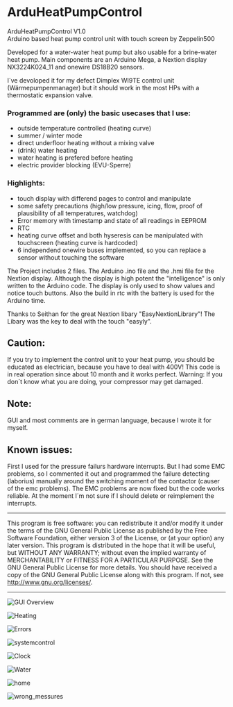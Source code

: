 # ArduHeatPumpControl

ArduHeatPumpControl V1.0  
Arduino based heat pump control unit with touch screen by Zeppelin500

Developed for a water-water heat pump but also usable for a brine-water heat pump.
Main components are an Arduino Mega, a Nextion display NX3224K024_11 and onewire DS18B20 sensors.

I´ve devoloped it for my defect Dimplex WI9TE control unit (Wärmepumpenmanager) but it should work in the most HPs with a thermostatic expansion valve.

### Programmed are (only) the basic usecases that I use:
* outside temperature controlled (heating curve)
* summer / winter mode
* direct underfloor heating without a mixing valve
* (drink) water heating
* water heating is prefered before heating
* electric provider blocking (EVU-Sperre)

### Highlights:
* touch display with differend pages to control and manipulate
* some safety precautions (high/low pressure, icing, flow, proof of plausibility of all temperatures, watchdog)
* Error memory with timestamp and state of all readings in EEPROM
* RTC
* heating curve offset and both hyseresis can be manipulated with touchscreen (heating curve is hardcoded)
* 6 independend onewire buses implemented, so you can replace a sensor without touching the software

The Project includes 2 files. The Arduino .ino file and the .hmi file for the Nextion display.
Although the display is high potent the "intelligence" is only written to the Arduino code. The display is only used to show values and notice touch buttons. 
Also the build in rtc with the battery is used for the Arduino time.   

Thanks to Seithan for the great Nextion libary "EasyNextionLibrary"! The Libary was the key to deal with the touch "easyly".

## Caution:
If you try to implement the control unit to your heat pump, you should be educated as electrician, because you have to deal with 400V!
This code is in real operation since about 10 month and it works perfect. Warning: If you don´t know what you are doing, your compressor may get damaged.

## Note: 
GUI and most comments are in german language, because I wrote it for myself. 

## Known issues:
First I used for the pressure failurs hardware interrupts. But I had some EMC problems, so I commented it out and programmed the failure detecting (laborius) manually around the switching moment of the contactor (causer of the emc problems).
The EMC problems are now fixed but the code works reliable. At the moment I´m not sure if I should delete or reimplement the interrupts. 

****************************************************
This program is free software: you can redistribute it and/or modify it under the terms of the GNU General Public License as published by
the Free Software Foundation, either version 3 of the License, or (at your option) any later version. This program is distributed in the hope that it will be useful,
but WITHOUT ANY WARRANTY; without even the implied warranty of MERCHANTABILITY or FITNESS FOR A PARTICULAR PURPOSE.  See the GNU General Public License for more details.
You should have received a copy of the GNU General Public License along with this program.  If not, see <http://www.gnu.org/licenses/>.
****************************************************


![GUI Overview](Pictures/Uebersicht.jpg)

![Heating](Pictures/Heizung.jpg)

![Errors](Pictures/Fehlerspeicher.jpg)

![systemcontrol](Pictures/Systemkontrolle.jpg)

![Clock](Pictures/Nextion%20Uhr.png)

![Water](Pictures/Nextion_WW.png)

![home](Pictures/Nextion_home.png)

![wrong_messures](Pictures/Nextion_Fehlmessungen.png)
